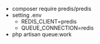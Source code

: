 - composer require predis/predis
- setting .env
	+ REDIS_CLIENT=predis
	+ QUEUE_CONNECTION=redis
- php artisan queue:work